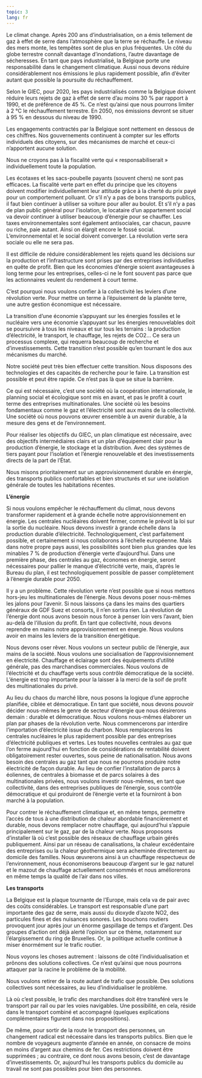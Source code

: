 ```yaml
---
topic: 3
lang: fr
---
```

Le climat change. Après 200 ans d’industrialisation, on a émis tellement de
gaz à effet de serre dans l’atmosphère que la terre se réchauffe. Le niveau
des mers monte, les tempêtes sont de plus en plus fréquentes. Un côté du globe
terrestre connaît davantage d’inondations, l’autre davantage de sécheresses.
En tant que pays industrialisé, la Belgique porte une responsabilité dans le
changement climatique. Aussi nous devons réduire considérablement nos
émissions le plus rapidement possible, afin d’éviter autant que possible la
poursuite du réchauffement.

Selon le GIEC, pour 2020, les pays industrialisés comme la Belgique doivent
réduire leurs rejets de gaz à effet de serre d’au moins 30 % par rapport à
1990, et de préférence de 45 %. Ce n’est qu’ainsi que nous pourrons limiter à
2 °C le réchauffement terrestre. En 2050, nos émissions devront se situer à 95
% en dessous du niveau de 1990.

Les engagements contractés par la Belgique sont nettement en dessous de ces
chiffres. Nos gouvernements continuent à compter sur les efforts individuels
des citoyens, sur des mécanismes de marché et ceux-ci n’apportent aucune
solution.

Nous ne croyons pas à la fiscalité verte qui « responsabiliserait »
individuellement toute la population.

Les écotaxes et les sacs-poubelle payants (souvent chers) ne sont pas
efficaces. La fiscalité verte part en effet du principe que les citoyens
doivent modifier individuellement leur attitude grâce à la cherté du prix payé
pour un comportement polluant. Or s’il n’y a pas de bons transports publics,
il faut bien continuer à utiliser sa voiture pour aller au boulot. Et s’il n’y
a pas de plan public général pour l’isolation, le locataire d’un appartement
social va devoir continuer à utiliser beaucoup d’énergie pour se chauffer. Les
taxes environnementales sont également antisociales, car chacun, pauvre ou
riche, paie autant. Ainsi on élargit encore le fossé social. L’environnemental
et le social doivent converger. La révolution verte sera sociale ou elle ne
sera pas.

Il est difficile de réduire considérablement les rejets quand les décisions
sur la production et l’infrastructure sont prises par des entreprises
individuelles en quête de profit. Bien que les économies d’énergie soient
avantageuses à long terme pour les entreprises, celles-ci ne le font souvent
pas parce que les actionnaires veulent du rendement à court terme.

C’est pourquoi nous voulons confier à la collectivité les leviers d’une
révolution verte. Pour mettre un terme à l’épuisement de la planète terre, une
autre gestion économique est nécessaire.

La transition d’une économie s’appuyant sur les énergies fossiles et le
nucléaire vers une économie s’appuyant sur les énergies renouvelables doit se
poursuivre à tous les niveaux et sur tous les terrains : la production
d’électricité, le transport, le chauffage, les rejets de CO2… Ce sera un
processus complexe, qui requerra beaucoup de recherche et d’investissements.
Cette transition n’est possible qu’en tournant le dos aux mécanismes du
marché.

Notre société peut très bien effectuer cette transition. Nous disposons des
technologies et des capacités de recherche pour le faire. La transition est
possible et peut être rapide. Ce n’est pas là que se situe la barrière.

Ce qui est nécessaire, c’est une société où la coopération internationale, le
planning social et écologique sont mis en avant, et pas le profit à court
terme des entreprises multinationales. Une société où les besoins fondamentaux
comme le gaz et l’électricité sont aux mains de la collectivité. Une société
où nous pouvons œuvrer ensemble à un avenir durable, à la mesure des gens et
de l’environnement.

Pour réaliser les objectifs du GIEC, un plan climatique est nécessaire, avec
des objectifs intermédiaires clairs et un plan d’équipement clair pour la
production d’énergie, le stockage et la distribution. Avec des systèmes de
tiers payant pour l’isolation et l’énergie renouvelable et des investissements
directs de la part de l’État.

Nous misons prioritairement sur un approvisionnement durable en énergie, des
transports publics confortables et bien structurés et sur une isolation
générale de toutes les habitations récentes.

**L’énergie**

Si nous voulons empêcher le réchauffement du climat, nous devons transformer
rapidement et à grande échelle notre approvisionnement en énergie. Les
centrales nucléaires doivent fermer, comme le prévoit la loi sur la sortie du
nucléaire. Nous devons investir à grande échelle dans la production durable
d’électricité. Technologiquement, c’est parfaitement possible, et certainement
si nous collaborons à l’échelle européenne. Mais dans notre propre pays aussi,
les possibilités sont bien plus grandes que les minables 7 % de production
d’énergie verte d’aujourd’hui. Dans une première phase, des centrales au gaz,
économes en énergie, seront nécessaires pour pallier le manque d’électricité
verte, mais, d’après le Bureau du plan, il est technologiquement possible de
passer complètement à l’énergie durable pour 2050.

Il y a un problème. Cette révolution verte n’est possible que si nous mettons
hors-jeu les multinationales de l’énergie. Nous devons poser nous-mêmes les
jalons pour l’avenir. Si nous laissons ça dans les mains des quartiers
généraux de GDF Suez et consorts, il n’en sortira rien. La révolution de
l’énergie dont nous avons besoin nous force à penser loin vers l’avant, bien
au-delà de l’illusion du profit. En tant que collectivité, nous devons
reprendre en mains notre approvisionnement en énergie. Nous voulons avoir en
mains les leviers de la transition énergétique.

Nous devons oser rêver. Nous voulons un secteur public de l’énergie, aux mains
de la société. Nous voulons une socialisation de l’approvisionnement en
électricité. Chauffage et éclairage sont des équipements d’utilité générale,
pas des marchandises commerciales. Nous voulons de l’électricité et du
chauffage verts sous contrôle démocratique de la société. L’énergie est trop
importante pour la laisser à la merci de la soif de profit des multinationales
du privé.

Au lieu du chaos du marché libre, nous posons la logique d’une approche
planifiée, ciblée et démocratique. En tant que société, nous devons pouvoir
décider nous-mêmes le genre de secteur d’énergie que nous désirerons demain :
durable et démocratique. Nous voulons nous-mêmes élaborer un plan par phases
de la révolution verte. Nous commencerons par interdire l’importation
d’électricité issue du charbon. Nous remplacerons les centrales nucléaires le
plus rapidement possible par des entreprises d’électricité publiques et
vertes. Les toutes nouvelles centrales au gaz que l’on ferme aujourd’hui en
fonction de considérations de rentabilité doivent obligatoirement rester
ouvertes, sous peine de nationalisation. Nous avons besoin des centrales au
gaz tant que nous ne pourrons produire notre électricité de façon durable. Au
lieu de confier l’installation de parcs à éoliennes, de centrales à biomasse
et de parcs solaires à des multinationales privées, nous voulons investir
nous-mêmes, en tant que collectivité, dans des entreprises publiques de
l’énergie, sous contrôle démocratique et qui produiront de l’énergie verte et
la fourniront à bon marché à la population.

Pour contrer le réchauffement climatique et, en même temps, permettre l’accès
de tous à une distribution de chaleur abordable financièrement et durable,
nous devons remplacer notre chauffage, qui aujourd’hui s’appuie principalement
sur le gaz, par de la chaleur verte. Nous proposons d’installer là où c’est
possible des réseaux de chauffage urbain gérés publiquement. Ainsi par un
réseau de canalisations, la chaleur excédentaire des entreprises ou la chaleur
géothermique sera acheminée directement au domicile des familles. Nous
œuvrerons ainsi à un chauffage respectueux de l’environnement, nous
économiserons beaucoup d’argent sur le gaz naturel et le mazout de chauffage
actuellement consommés et nous améliorerons en même temps la qualité de l’air
dans nos villes.

**Les transports**

La Belgique est la plaque tournante de l’Europe, mais cela va de pair avec des
coûts considérables. Le transport est responsable d’une part importante des
gaz de serre, mais aussi du dioxyde d’azote NO2, des particules fines et des
nuisances sonores. Les bouchons routiers provoquent jour après jour un énorme
gaspillage de temps et d’argent. Des groupes d’action ont déjà alerté
l’opinion sur ce thème, notamment sur l’élargissement du ring de Bruxelles.
Or, la politique actuelle continue à miser énormément sur le trafic routier.

Nous voyons les choses autrement : laissons de côté l’individualisation et
prônons des solutions collectives. Ce n’est qu’ainsi que nous pourrons
attaquer par la racine le problème de la mobilité.

Nous voulons retirer de la route autant de trafic que possible. Des solutions
collectives sont nécessaires, au lieu d’individualiser le problème.

Là où c’est possible, le trafic des marchandises doit être transféré vers le
transport par rail ou par les voies navigables. Une possibilité, en cela,
réside dans le transport combiné et accompagné (quelques explications
complémentaires figurent dans nos propositions).

De même, pour sortir de la route le transport des personnes, un changement
radical est nécessaire dans les transports publics. Bien que le nombre de
voyageurs augmente d’année en année, on consacre de moins en moins d’argent
aux chemins de fer. Ces restrictions doivent être supprimées ; au contraire,
ce dont nous avons besoin, c’est de davantage d’investissements. Or,
aujourd’hui les transports publics du domicile au travail ne sont pas
possibles pour bien des personnes.


